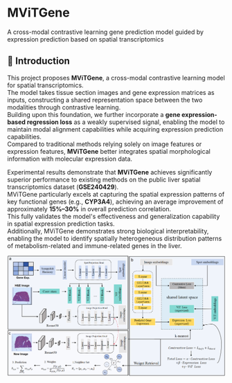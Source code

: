 # MViTGene
A cross-modal contrastive learning gene prediction model guided by expression prediction based on spatial transcriptomics
## 🧬 Introduction

This project proposes **MViTGene**, a cross-modal contrastive learning model for spatial transcriptomics.  
The model takes tissue section images and gene expression matrices as inputs, constructing a shared representation space between the two modalities through contrastive learning.  
Building upon this foundation, we further incorporate a **gene expression-based regression loss** as a weakly supervised signal, enabling the model to maintain modal alignment capabilities while acquiring expression prediction capabilities.  
Compared to traditional methods relying solely on image features or expression features, **MViTGene** better integrates spatial morphological information with molecular expression data.

Experimental results demonstrate that **MViTGene** achieves significantly superior performance to existing methods on the public liver spatial transcriptomics dataset (**GSE240429**).  
MViTGene particularly excels at capturing the spatial expression patterns of key functional genes (e.g., **CYP3A4**), achieving an average improvement of approximately **15%–30%** in overall prediction correlation.  
This fully validates the model's effectiveness and generalization capability in spatial expression prediction tasks.  
Additionally, MViTGene demonstrates strong biological interpretability, enabling the model to identify spatially heterogeneous distribution patterns of metabolism-related and immune-related genes in the liver.

<img src="./MViTGene.png" width="900">


